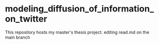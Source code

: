 # modeling_diffusion_of_information_on_twitter
This repository hosts my master's thesis project.
editing read.md on the main branch
